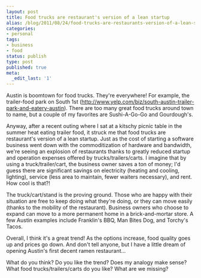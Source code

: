 ```yaml
---
layout: post
title: Food trucks are restaurant's version of a lean startup
alias: /blog/2011/08/24/food-trucks-are-restaurants-version-of-a-lean-startup/
categories:
- personal
tags:
- business
- food
status: publish
type: post
published: true
meta:
  _edit_last: '1'
---
```

Austin is boomtown for food trucks. They're everywhere! For example, the trailer-food park on South 1st (http://www.yelp.com/biz/south-austin-trailer-park-and-eatery-austin). There are too many great food trucks around town to name, but a couple of my favorites are Sushi-A-Go-Go and Gourdough's.

Anyway, after a recent outing where I sat at a kitschy picnic table in the summer heat eating trailer food, it struck me that food trucks are restaurant's version of a lean startup. Just as the cost of starting a software business went down with the commoditization of hardware and bandwidth, we're seeing an explosion of restaurants thanks to greatly reduced startup and operation expenses offered by trucks/trailers/carts. I imagine that by using a truck/trailer/cart, the business owner saves a ton of money; I'd guess there are significant savings on electricity (heating and cooling, lighting), service (less area to maintain, fewer waiters necessary), and rent. How cool is that?!

The truck/cart/stand is the proving ground. Those who are happy with their situation are free to keep doing what they're doing, or they can move easily (thanks to the mobility of the restaurant). Business owners who choose to expand can move to a more permanent home in a brick-and-mortar store. A few Austin examples include Franklin's BBQ, Man Bites Dog, and Torchy's Tacos.

Overall, I think it's a great trend! As the options increase, food quality goes up and prices go down. And don't tell anyone, but I have a little dream of opening Austin's first decent ramen restaurant...

What do you think? Do you like the trend? Does my analogy make sense? What food trucks/trailers/carts do you like? What are we missing?
